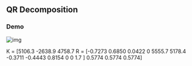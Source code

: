 ## QR Decomposition


### Demo

![img](https://github.com/liziniu/cvpr_2018_spring/blob/master/QR%20Decomposition/img/img.jpg)

   K = [5106.3  -2638.9  4758.7             R = [-0.7273   0.6850  0.0422
          0      5555.7  5178.4                  -0.3711  -0.4443  0.8154
          0        0      1.7 ]                   0.5774   0.5774  0.5774]
          
